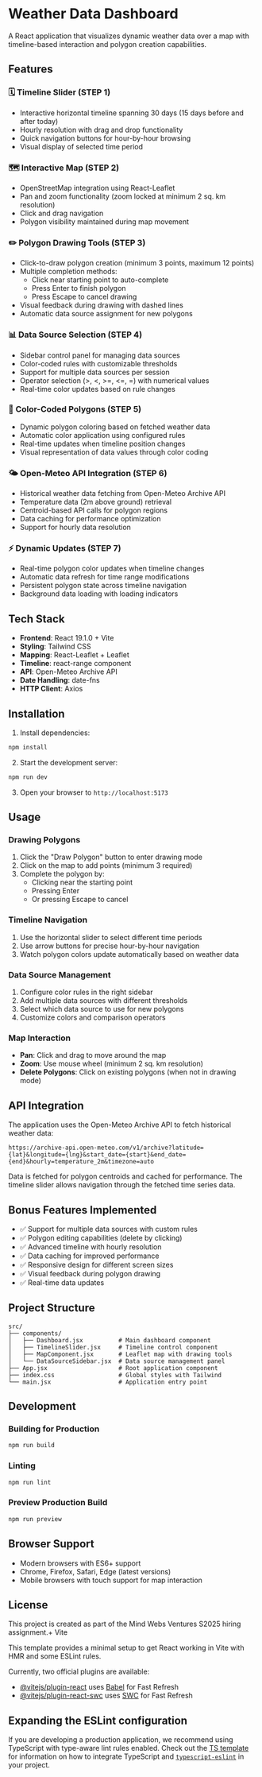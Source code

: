 # Weather Data Dashboard

A React application that visualizes dynamic weather data over a map with timeline-based interaction and polygon creation capabilities.

## Features

### 🗓️ Timeline Slider (STEP 1)
- Interactive horizontal timeline spanning 30 days (15 days before and after today)
- Hourly resolution with drag and drop functionality  
- Quick navigation buttons for hour-by-hour browsing
- Visual display of selected time period

### 🗺️ Interactive Map (STEP 2)
- OpenStreetMap integration using React-Leaflet
- Pan and zoom functionality (zoom locked at minimum 2 sq. km resolution)
- Click and drag navigation
- Polygon visibility maintained during map movement

### ✏️ Polygon Drawing Tools (STEP 3)
- Click-to-draw polygon creation (minimum 3 points, maximum 12 points)
- Multiple completion methods:
  - Click near starting point to auto-complete
  - Press Enter to finish polygon
  - Press Escape to cancel drawing
- Visual feedback during drawing with dashed lines
- Automatic data source assignment for new polygons

### 📊 Data Source Selection (STEP 4)
- Sidebar control panel for managing data sources
- Color-coded rules with customizable thresholds
- Support for multiple data sources per session
- Operator selection (>, <, >=, <=, =) with numerical values
- Real-time color updates based on rule changes

### 🎨 Color-Coded Polygons (STEP 5)
- Dynamic polygon coloring based on fetched weather data
- Automatic color application using configured rules
- Real-time updates when timeline position changes
- Visual representation of data values through color coding

### 🌤️ Open-Meteo API Integration (STEP 6)
- Historical weather data fetching from Open-Meteo Archive API
- Temperature data (2m above ground) retrieval
- Centroid-based API calls for polygon regions
- Data caching for performance optimization
- Support for hourly data resolution

### ⚡ Dynamic Updates (STEP 7)
- Real-time polygon color updates when timeline changes
- Automatic data refresh for time range modifications
- Persistent polygon state across timeline navigation
- Background data loading with loading indicators

## Tech Stack

- **Frontend**: React 19.1.0 + Vite
- **Styling**: Tailwind CSS
- **Mapping**: React-Leaflet + Leaflet
- **Timeline**: react-range component
- **API**: Open-Meteo Archive API
- **Date Handling**: date-fns
- **HTTP Client**: Axios

## Installation

1. Install dependencies:
```bash
npm install
```

2. Start the development server:
```bash
npm run dev
```

3. Open your browser to `http://localhost:5173`

## Usage

### Drawing Polygons
1. Click the "Draw Polygon" button to enter drawing mode
2. Click on the map to add points (minimum 3 required)
3. Complete the polygon by:
   - Clicking near the starting point
   - Pressing Enter
   - Or pressing Escape to cancel

### Timeline Navigation
1. Use the horizontal slider to select different time periods
2. Use arrow buttons for precise hour-by-hour navigation
3. Watch polygon colors update automatically based on weather data

### Data Source Management
1. Configure color rules in the right sidebar
2. Add multiple data sources with different thresholds
3. Select which data source to use for new polygons
4. Customize colors and comparison operators

### Map Interaction
- **Pan**: Click and drag to move around the map
- **Zoom**: Use mouse wheel (minimum 2 sq. km resolution)
- **Delete Polygons**: Click on existing polygons (when not in drawing mode)

## API Integration

The application uses the Open-Meteo Archive API to fetch historical weather data:

```
https://archive-api.open-meteo.com/v1/archive?latitude={lat}&longitude={lng}&start_date={start}&end_date={end}&hourly=temperature_2m&timezone=auto
```

Data is fetched for polygon centroids and cached for performance. The timeline slider allows navigation through the fetched time series data.

## Bonus Features Implemented

- ✅ Support for multiple data sources with custom rules
- ✅ Polygon editing capabilities (delete by clicking)
- ✅ Advanced timeline with hourly resolution
- ✅ Data caching for improved performance
- ✅ Responsive design for different screen sizes
- ✅ Visual feedback during polygon drawing
- ✅ Real-time data updates

## Project Structure

```
src/
├── components/
│   ├── Dashboard.jsx          # Main dashboard component
│   ├── TimelineSlider.jsx     # Timeline control component
│   ├── MapComponent.jsx       # Leaflet map with drawing tools
│   └── DataSourceSidebar.jsx  # Data source management panel
├── App.jsx                    # Root application component
├── index.css                  # Global styles with Tailwind
└── main.jsx                   # Application entry point
```

## Development

### Building for Production
```bash
npm run build
```

### Linting
```bash
npm run lint
```

### Preview Production Build
```bash
npm run preview
```

## Browser Support

- Modern browsers with ES6+ support
- Chrome, Firefox, Safari, Edge (latest versions)
- Mobile browsers with touch support for map interaction

## License

This project is created as part of the Mind Webs Ventures S2025 hiring assignment.+ Vite

This template provides a minimal setup to get React working in Vite with HMR and some ESLint rules.

Currently, two official plugins are available:

- [@vitejs/plugin-react](https://github.com/vitejs/vite-plugin-react/blob/main/packages/plugin-react) uses [Babel](https://babeljs.io/) for Fast Refresh
- [@vitejs/plugin-react-swc](https://github.com/vitejs/vite-plugin-react/blob/main/packages/plugin-react-swc) uses [SWC](https://swc.rs/) for Fast Refresh

## Expanding the ESLint configuration

If you are developing a production application, we recommend using TypeScript with type-aware lint rules enabled. Check out the [TS template](https://github.com/vitejs/vite/tree/main/packages/create-vite/template-react-ts) for information on how to integrate TypeScript and [`typescript-eslint`](https://typescript-eslint.io) in your project.
